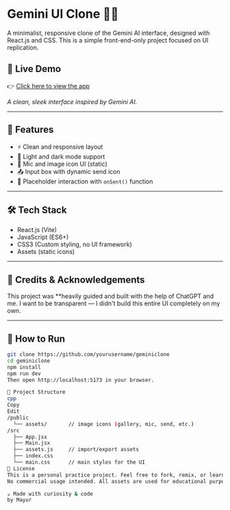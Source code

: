 # Gemini UI Clone 🔮✨

A minimalist, responsive clone of the Gemini AI interface, designed with React.js and CSS. This is a simple front-end-only project focused on UI replication.

## 🚀 Live Demo

👉 [Click here to view the app](https://mayurargade.github.io/Geminiclone/)

*A clean, sleek interface inspired by Gemini AI.*

---

## 🚀 Features

* ⚡ Clean and responsive layout
* 🎨 Light and dark mode support
* 🎤 Mic and image icon UI (static)
* 📤 Input box with dynamic send icon
* 💬 Placeholder interaction with `onSent()` function

---

## 🛠️ Tech Stack

* React.js (Vite)
* JavaScript (ES6+)
* CSS3 (Custom styling, no UI framework)
* Assets (static icons)

---

## 🧠 Credits & Acknowledgements

This project was **heavily guided and built with the help of ChatGPT and me.
I want to be transparent — I didn't build this entire UI completely on my own.


---

## 🧪 How to Run

```bash
git clone https://github.com/yourusername/geminiclone
cd geminiclone
npm install
npm run dev
Then open http://localhost:5173 in your browser.

📁 Project Structure
cpp
Copy
Edit
/public
  └── assets/       // image icons (gallery, mic, send, etc.)
/src
  ├── App.jsx
  ├── Main.jsx
  ├── assets.js     // import/export assets
  ├── index.css
  └── main.css      // main styles for the UI
📝 License
This is a personal practice project. Feel free to fork, remix, or learn from it.
No commercial usage intended. All assets are used for educational purposes only.

☕ Made with curiosity & code
by Mayur 
```
